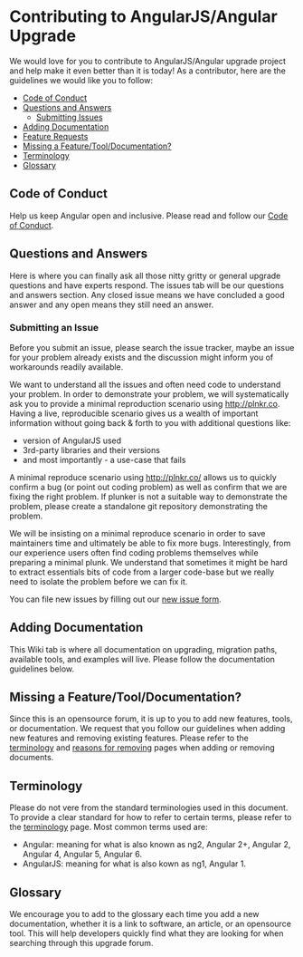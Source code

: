 # Contributing to AngularJS/Angular Upgrade
We would love for you to contribute to AngularJS/Angular upgrade project and help make it even better than it is today! As a contributor, here are the guidelines we would like you to follow:

 - [Code of Conduct](#coc)
 - [Questions and Answers](#question)
    - [Submitting Issues](#submit-issue)
 - [Adding Documentation](#docs)
 - [Feature Requests](#feature)
 - [Missing a Feature/Tool/Documentation?](#feature)
 - [Terminology](#terms)
 - [Glossary](#glossary)

## <a name="coc"></a> Code of Conduct
Help us keep Angular open and inclusive. Please read and follow our [Code of Conduct][coc].

## <a name="question"></a> Questions and Answers
Here is where you can finally ask all those nitty gritty or general upgrade questions and have experts respond. The issues tab will be our questions and answers section. Any closed issue means we have concluded a good answer and any open means they still need an answer.

### <a name="submit-issue"></a> Submitting an Issue
Before you submit an issue, please search the issue tracker, maybe an issue for your problem already exists and the discussion might inform you of workarounds readily available.

We want to understand all the issues and often need code to understand your problem. In order to demonstrate your problem, we will systematically ask you to provide a minimal reproduction scenario using http://plnkr.co. Having a live, reproducible scenario gives us a wealth of important information without going back & forth to you with additional questions like:

- version of AngularJS used
- 3rd-party libraries and their versions
- and most importantly - a use-case that fails

A minimal reproduce scenario using http://plnkr.co/ allows us to quickly confirm a bug (or point out coding problem) as well as confirm that we are fixing the right problem. If plunker is not a suitable way to demonstrate the problem, please create a standalone git repository demonstrating the problem.

We will be insisting on a minimal reproduce scenario in order to save maintainers time and ultimately be able to fix more bugs. Interestingly, from our experience users often find coding problems themselves while preparing a minimal plunk. We understand that sometimes it might be hard to extract essentials bits of code from a larger code-base but we really need to isolate the problem before we can fix it.

You can file new issues by filling out our [new issue form](https://github.com/ellamaolson/BetaForum/issues/new).

## <a name="docs"></a> Adding Documentation
This Wiki tab is where all documentation on upgrading, migration paths, available tools, and examples will live. Please follow the documentation guidelines below.

## <a name="feature"></a> Missing a Feature/Tool/Documentation?
Since this is an opensource forum, it is up to you to add new features, tools, or documentation. We request that you follow our guidelines when adding new features and removing existing features. Please refer to the [terminology]() and [reasons for removing]() pages when adding or removing documents.

## <a name="terms"></a> Terminology
Please do not vere from the standard terminologies used in this document. To provide a clear standard for how to refer to certain terms, please refer to the [terminology]() page. Most common terms used are:
- Angular: meaning for what is also known as ng2, Angular 2+, Angular 2, Angular 4, Angular 5, Angular 6.
- AngularJS: meaning for what is also kown as ng1, Angular 1.

## <a name="glossary"></a> Glossary
We encourage you to add to the glossary each time you add a new documentation, whether it is a link to software, an article, or an opensource tool. This will help developers quickly find what they are looking for when searching through this upgrade forum. 

[coc]: https://github.com/BetaForum/CODE_OF_CONDUCT.md
